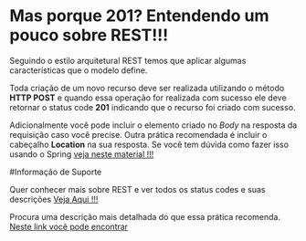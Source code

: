 # Mas porque 201? Entendendo um pouco sobre REST!!!

Seguindo o estilo arquitetural REST temos que aplicar algumas características que o modelo define.

Toda criação de um novo recurso deve ser realizada utilizando o método **HTTP POST** e quando essa operação
for realizada com sucesso ele deve retornar o status code **201** indicando que o recurso foi criado com sucesso.

Adicionalmente você pode incluir o elemento criado no _Body_ na resposta da requisição caso você precise. Outra prática
recomendada é incluir o cabeçalho **Location** na sua resposta. Se você tem dúvida como fazer isso
usando o Spring [veja neste material !!!](../informacao_suporte/spring-response-entity.md)

#Informação de Suporte

Quer conhecer mais sobre REST e ver todos os status codes e suas descrições [Veja Aqui !!!](../informacao_suporte/rest-status.md)

Procura uma descrição mais detalhada do que essa prática recomenda. [Neste link você pode encontrar](https://restfulapi.net/http-status-201-created/) 